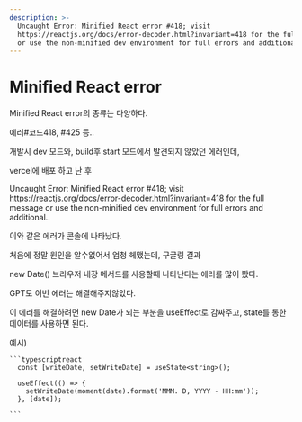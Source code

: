 ```yaml
---
description: >-
  Uncaught Error: Minified React error #418; visit
  https://reactjs.org/docs/error-decoder.html?invariant=418 for the full message
  or use the non-minified dev environment for full errors and additional..
---
```


# Minified React error

Minified React error의 종류는 다양하다.

에러#코드418, #425 등..



개발시 dev 모드와, build후 start 모드에서 발견되지 않았던 에러인데,

vercel에 배포 하고 난 후&#x20;

Uncaught Error: Minified React error #418; visit https://reactjs.org/docs/error-decoder.html?invariant=418 for the full message or use the non-minified dev environment for full errors and additional..

이와 같은 에러가 콘솔에 나타났다.

처음에 정말 원인을 알수없어서 엄청 헤맸는데, 구글링 결과&#x20;



new Date() 브라우저 내장 메서드를 사용할때 나타난다는 에러를 많이 봤다.

GPT도 이번 에러는 해결해주지않았다.

이 에러를 해결하려면 new Date가 되는 부분을 useEffect로 감싸주고, state를 통한 데이터를 사용하면 된다.

예시)

````tsx
```typescriptreact
  const [writeDate, setWriteDate] = useState<string>();

  useEffect(() => {
    setWriteDate(moment(date).format('MMM. D, YYYY - HH:mm'));
  }, [date]);

```
````
